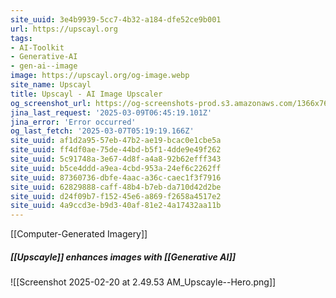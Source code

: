 ```yaml
---
site_uuid: 3e4b9939-5cc7-4b32-a184-dfe52ce9b001
url: https://upscayl.org
tags:
- AI-Toolkit
- Generative-AI
- gen-ai--image
image: https://upscayl.org/og-image.webp
site_name: Upscayl
title: Upscayl - AI Image Upscaler
og_screenshot_url: https://og-screenshots-prod.s3.amazonaws.com/1366x768/80/false/cfe28d1101cd81df250a1834fb0964fbccd0be95377182d9e281c3b3b69bc19c.jpeg
jina_last_request: '2025-03-09T06:45:19.101Z'
jina_error: 'Error occurred'
og_last_fetch: '2025-03-07T05:19:19.166Z'
site_uuid: af1d2a95-57eb-47b2-ae19-bcac0e1cbe5a
site_uuid: ff4df0ae-75de-44bd-b5f1-4dde9e49f262
site_uuid: 5c91748a-3e67-4d8f-a4a8-92b62efff343
site_uuid: b5ce4ddd-a9ea-4cbd-953a-24ef6c2262ff
site_uuid: 87360736-dbfe-4aac-a36c-caec1f3f7916
site_uuid: 62829888-caff-48b4-b7eb-da710d42d2be
site_uuid: d24f09b7-f152-45e6-a869-f2658a4517e2
site_uuid: 4a9ccd3e-b9d3-40af-81e2-4a17432aa11b
---
```

[[Computer-Generated Imagery]]

##### [[Upscayle]] enhances images with [[Generative AI]]
![[Screenshot 2025-02-20 at 2.49.53 AM_Upscayle--Hero.png]]
